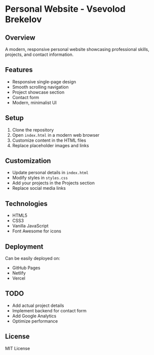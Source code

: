 # Personal Website - Vsevolod Brekelov

## Overview
A modern, responsive personal website showcasing professional skills, projects, and contact information.

## Features
- Responsive single-page design
- Smooth scrolling navigation
- Project showcase section
- Contact form
- Modern, minimalist UI

## Setup
1. Clone the repository
2. Open `index.html` in a modern web browser
3. Customize content in the HTML files
4. Replace placeholder images and links

## Customization
- Update personal details in `index.html`
- Modify styles in `styles.css`
- Add your projects in the Projects section
- Replace social media links

## Technologies
- HTML5
- CSS3
- Vanilla JavaScript
- Font Awesome for icons

## Deployment
Can be easily deployed on:
- GitHub Pages
- Netlify
- Vercel

## TODO
- Add actual project details
- Implement backend for contact form
- Add Google Analytics
- Optimize performance

## License
MIT License
